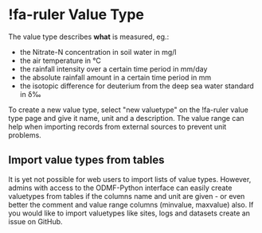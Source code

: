 # !fa-ruler Value Type

The value type describes **what** is measured, eg.:

- the Nitrate-N concentration in soil water in mg/l
- the air temperature in °C
- the rainfall intensity over a certain time period in mm/day
- the absolute rainfall amount in a certain time period in mm
- the isotopic difference for deuterium from the deep sea water standard in &delta;&permil;

To create a new value type, select "new valuetype" on the !fa-ruler value type page and give it name, unit and a description. The value range can help when importing 
records from external sources to prevent unit problems.

## Import value types from tables

It is yet not possible for web users to import lists of value types. However, admins
with access to the ODMF-Python interface can easily create valuetypes from tables
if the columns name and unit are given - or even better the comment and value range columns (minvalue, maxvalue) also. If you would like to import valuetypes like sites, logs and datasets create an issue on GitHub.